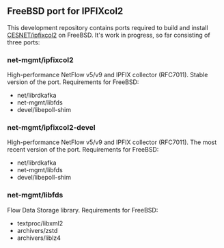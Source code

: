 ## FreeBSD port for IPFIXcol2

This development repository contains ports required to build and install [CESNET/ipfixcol2](https://github.com/CESNET/ipfixcol2/tree/master)
on FreeBSD. It's work in progress, so far consisting of three ports:

### net-mgmt/ipfixcol2

High-performance NetFlow v5/v9 and IPFIX collector (RFC7011). Stable version of the port.
Requirements for FreeBSD:

- net/librdkafka
- net-mgmt/libfds
- devel/libepoll-shim

### net-mgmt/ipfixcol2-devel

High-performance NetFlow v5/v9 and IPFIX collector (RFC7011). The most recent version of the port.
Requirements for FreeBSD:

- net/librdkafka
- net-mgmt/libfds
- devel/libepoll-shim

### net-mgmt/libfds

Flow Data Storage library.
Requirements for FreeBSD:

- textproc/libxml2
- archivers/zstd
- archivers/liblz4
